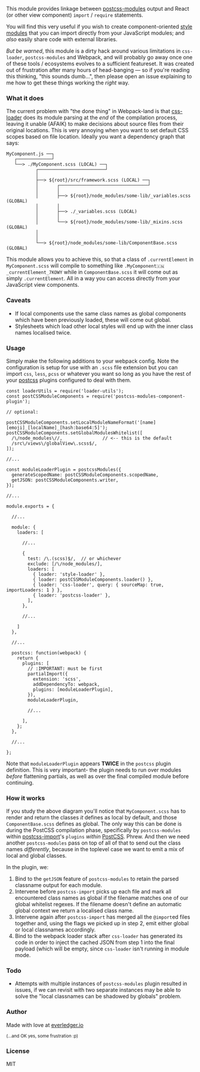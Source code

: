 This module provides linkage between [postcss-modules](https://github.com/css-modules/postcss-modules) output and React (or other view component) `import` / `require` statements.

You will find this very useful if you wish to create component-oriented [style modules](https://github.com/css-modules/css-modules#css-modules) that you can import directly from your JavaScript modules; and *also* easily share code with external libraries.

*But be warned*, this module is a dirty hack around various limitations in `css-loader`, `postcss-modules` and Webpack, and will probably go away once one of these tools / ecosystems evolves to a sufficient featureset. It was created out of frustration after many hours of head-banging &mdash; so if you're reading this thinking, "this sounds dumb...", then please open an issue explaining to me how to get these things working the *right* way.


### What it does

The current problem with "the done thing" in Webpack-land is that [css-loader](https://github.com/webpack/css-loader) does its module parsing at the *end* of the compilation process, leaving it unable (AFAIK) to make decisions about source files from their original locations. This is very annoying when you want to set default CSS scopes based on file location. Ideally you want a dependency graph that says:

```
MyComponent.js ──┐
   ┌─────────────┘
   └──> ./MyComponent.scss (LOCAL) ──┐
           ┌─────────────────────────┘
           │
           ├──> ${root}/src/framework.scss (LOCAL) ──┐
           │       ┌─────────────────────────────────┘
           │       │
           │       ├──> ${root}/node_modules/some-lib/_variables.scss (GLOBAL)
           │       │
           │       ├──> ./_variables.scss (LOCAL)
           │       │
           │       └──> ${root}/node_modules/some-lib/_mixins.scss (GLOBAL)
           │
           │
           └──> ${root}/node_modules/some-lib/ComponentBase.scss (GLOBAL)
```

This module allows you to achieve this, so that a class of `.currentElement` in `MyComponent.scss` will compile to something like `.MyComponent🇮🇳_currentElement_7KOWY` while in `ComponentBase.scss` it will come out as simply `.currentElement`. All in a way you can access directly from your JavaScript view components.


### Caveats

- If local components use the same class names as global components which have been previously loaded, these will come out global.
- Stylesheets which load other local styles will end up with the inner class names localised twice.


### Usage

Simply make the following additions to your webpack config. Note the configuration is setup for use with an `.scss` file extension but you can import `css`, `less`, `pcss` or whatever you want so long as you have the rest of your [postcss](https://github.com/postcss/postcss) plugins configured to deal with them.

    const loaderUtils = require('loader-utils');
    const postCSSModuleComponents = require('postcss-modules-component-plugin');

    // optional:

    postCSSModuleComponents.setLocalModuleNameFormat('[name][emoji]_[localName]_[hash:base64:5]');
    postCSSModuleComponents.setGlobalModulesWhitelist([
      /\/node_modules\//,               // <-- this is the default
      /src\/views\/globalView\.scss$/,
    ]);

    //...

    const moduleLoaderPlugin = postcssModules({
      generateScopedName: postCSSModuleComponents.scopedName,
      getJSON: postCSSModuleComponents.writer,
    });

    //...

    module.exports = {
        
      //...   

      module: {
        loaders: [

          //...

          {
            test: /\.(scss)$/,  // or whichever
            exclude: [/\/node_modules/],
            loaders: [
              { loader: 'style-loader' },
              { loader: postCSSModuleComponents.loader() },
              { loader: 'css-loader', query: { sourceMap: true, importLoaders: 1 } },
              { loader: 'postcss-loader' },
            ],
          },

          //...

        ]
      },

      //...

      postcss: function(webpack) {
        return {
          plugins: [
            // :IMPORTANT: must be first
            partialImport({
              extension: 'scss',
              addDependencyTo: webpack,
              plugins: [moduleLoaderPlugin],
            }),
            moduleLoaderPlugin,

            //...

          ],
        };
      },

      //...

    };

Note that `moduleLoaderPlugin` appears **TWICE** in the `postcss` plugin definition. This is very important- the plugin needs to run over modules *before* flattening partials, as well as over the final compiled module before continuing.


### How it works

If you study the above diagram you'll notice that `MyComponent.scss` has to render and return the classes *it* defines as local by default, and those `ComponentBase.scss` defines as global. The only way this can be done is during the PostCSS compilation phase, specifically by `postcss-modules` within [postcss-import](https://github.com/postcss/postcss-import)'s `plugins` *within* [PostCSS](https://github.com/postcss/postcss). Phrew. And then we need another `postcss-modules` pass on top of all of that to send out the class names *differently*, because in the toplevel case we want to emit a mix of local and global classes.

In the plugin, we:

1. Bind to the `getJSON` feature of `postcss-modules` to retain the parsed classname output for each module.
2. Intervene before `postcss-import` picks up each file and mark all encountered class names as global if the filename matches one of our global whitelist regexes. If the filename doesn't define an automatic global context we return a localised class name.
3. Intervene again after `postcss-import` has merged all the `@import`ed files together and, using the flags we picked up in step 2, emit either global or local classnames accordingly.
4. Bind to the webpack loader stack after `css-loader` has generated its code in order to inject the cached JSON from step 1 into the final payload (which will be empty, since `css-loader` isn't running in module mode.


### Todo

- Attempts with multiple instances of `postcss-modules` plugin resulted in issues, if we can revisit with two separate instances may be able to solve the "local classnames can be shadowed by globals" problem.


### Author

Made with love at [everledger.io](http://www.everledger.io/)

<small>(...and OK yes, some frustration :p)</small>


### License

MIT
